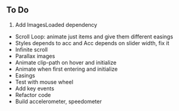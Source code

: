## To Do

1. Add ImagesLoaded dependency
* Scroll Loop: animate just items and give them different easings
* Styles depends to acc and Acc depends on slider width, fix it
* Infinite scroll
* Parallax images
* Animate clip-path on hover and initialize
* Animate when first entering and initialize
* Easings
* Test with mouse wheel
* Add key events
* Refactor code
* Build accelerometer, speedometer